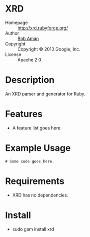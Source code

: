 # XRD

<dl>
  <dt>Homepage</dt><dd><a href="http://xrd.rubyforge.org/">http://xrd.rubyforge.org/</a></dd>
  <dt>Author</dt><dd><a href="mailto:bobaman@google.com">Bob Aman</a></dd>
  <dt>Copyright</dt><dd>Copyright © 2010 Google, Inc.</dd>
  <dt>License</dt><dd>Apache 2.0</dd>
</dl>

# Description

An XRD parser and generator for Ruby.

# Features

* A feature list goes here.

# Example Usage

    # Some code goes here.

# Requirements

* XRD has no dependencies.

# Install

* sudo gem install xrd
